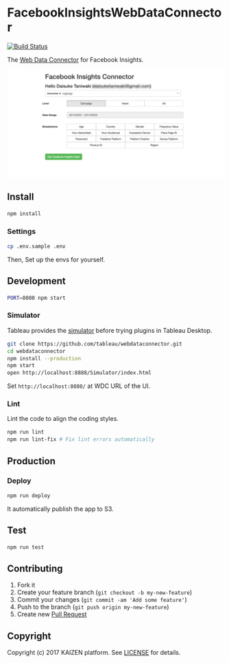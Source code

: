 # FacebookInsightsWebDataConnector

[![Build Status][build-image]][build-link]

The [Web Data Connector](https://tableau.github.io/webdataconnector/) for Facebook Insights.

![Screenshot](misc/screenshot.png)

## Install

```bash
npm install
```

### Settings

```bash
cp .env.sample .env
```

Then, Set up the envs for yourself.

## Development

```bash
PORT=8080 npm start
```

### Simulator

Tableau provides the [simulator](https://github.com/tableau/webdataconnector) before trying plugins in Tableau Desktop.

```bash
git clone https://github.com/tableau/webdataconnector.git
cd webdataconnector
npm install --production
npm start
open http://localhost:8888/Simulator/index.html
```

Set `http://localhost:8080/` at WDC URL of the UI.

### Lint

Lint the code to align the coding styles.

```bash
npm run lint
npm run lint-fix # Fix lint errors automatically
```

## Production

### Deploy

```bash
npm run deploy
```

It automatically publish the app to S3.

## Test

```bash
npm run test
```

## Contributing

1. Fork it
2. Create your feature branch (`git checkout -b my-new-feature`)
3. Commit your changes (`git commit -am 'Add some feature'`)
4. Push to the branch (`git push origin my-new-feature`)
5. Create new [Pull Request](../../pull/new/master)

## Copyright

Copyright (c) 2017 KAIZEN platform. See [LICENSE](LICENSE) for details.


[build-image]: https://circleci.com/gh/kaizenplatform/FacebookInsightsWebDataConnector.svg?style=svg
[build-link]:  https://circleci.com/gh/kaizenplatform/FacebookInsightsWebDataConnector

